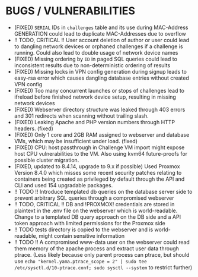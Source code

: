 # BUGS / VULNERABILITIES
- (FIXED) `SERIAL` IDs in `challenges` table and its use during MAC-Address GENERATION could lead to duplicate MAC-Addresses due to overflow
- !! TODO, CRITICAL !! User account deletion of author or user could lead to dangling network devices or orphaned challenges if a challenge is running. Could also lead to double usage of network device names
- (FIXED) Missing ordering by `ID` in paged SQL queries could lead to inconsistent results due to non-deterministic ordering of results
- (FIXED) Missing locks in VPN config generation during signup leads to easy-rsa error which causes dangling database entries without created VPN config
- (FIXED) Too many concurrent launches or stops of challenges lead to ifreload before finished network device setup, resulting in missing network devices
- (FIXED) Webserver directory structure was leaked through 403 errors and 301 redirects when scanning without trailing slash.
- (FIXED) Leaking Apache and PHP version numbers through HTTP headers. (fixed)
- (FIXED) Only 1 core and 2GB RAM assigned to webserver and database VMs, which may be insufficient under load. (fixed)
- (FIXED) CPU: host passthrough in Challenge VM import might expose host CPU vulnerabilities to the VM. Also using kvm64 future-proofs for possible cluster migration.
- (FIXED, updated to 8.4.14, upgrade to 9.x if possible) Used Proxmox Version 8.4.0 which misses some recent security patches relating to containers being created as privileged by default through the API and CLI and used 154 upgradable packages.
- !! TODO !! Introduce templated db queries on the database server side to prevent arbitrary SQL queries through a compromised webserver
- !! TODO, CRITICAL !! DB and !PROXMOX! credentials are stored in plaintext in the .env file on the webserver which is world-readable. Change to a templated DB query approach on the DB side and a API token approach with limited permissions for the Proxmox side
- !! TODO tests directory is copied to the webserver and is world-readable, might contain sensitive information
- !! TODO !! A compromised www-data user on the webserver could read them memory of the apache process and extract user data through ptrace. (Less likely because only parent process can ptrace, but should use `echo "kernel.yama.ptrace_scope = 2" | sudo tee /etc/sysctl.d/10-ptrace.conf; sudo sysctl --system` to restrict further)









